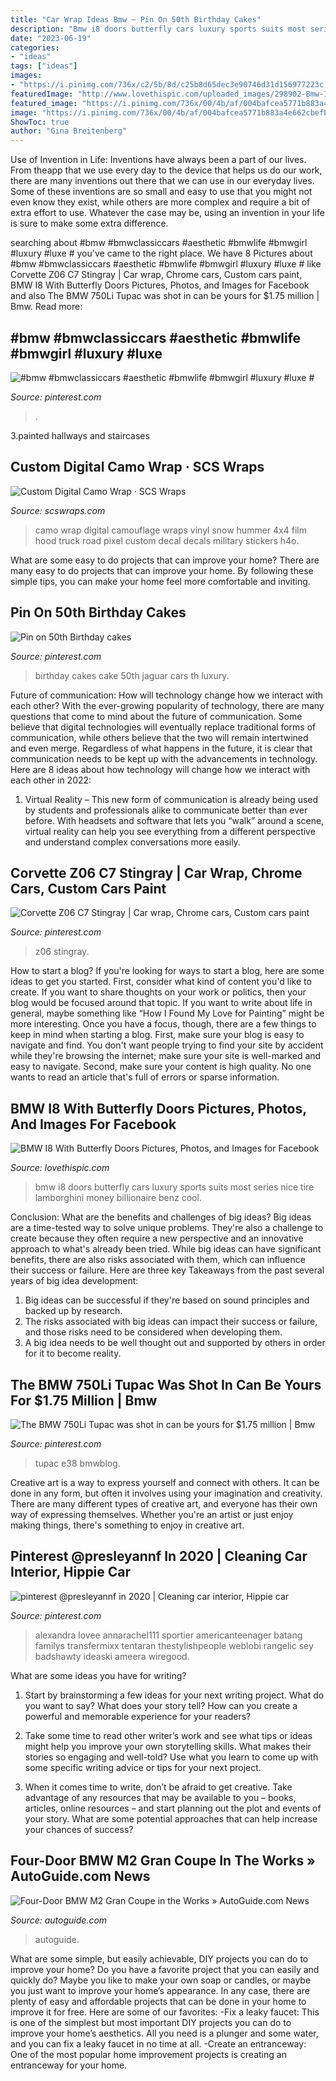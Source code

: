 ```yaml
---
title: "Car Wrap Ideas Bmw ~ Pin On 50th Birthday Cakes"
description: "Bmw i8 doors butterfly cars luxury sports suits most series nice tire lamborghini money billionaire benz cool"
date: "2023-06-19"
categories:
- "ideas"
tags: ["ideas"]
images:
- "https://i.pinimg.com/736x/c2/5b/8d/c25b8d65dec3e90746d31d156977223c.jpg"
featuredImage: "http://www.lovethispic.com/uploaded_images/298902-Bmw-I8-With-Butterfly-Doors.jpg"
featured_image: "https://i.pinimg.com/736x/00/4b/af/004bafcea5771b883a4e662cbefbeab7--car-cakes-for-men-men-birthday.jpg"
image: "https://i.pinimg.com/736x/00/4b/af/004bafcea5771b883a4e662cbefbeab7--car-cakes-for-men-men-birthday.jpg"
ShowToc: true
author: "Gina Breitenberg"
---
```



Use of Invention in Life:
Inventions have always been a part of our lives. From theapp that we use every day to the device that helps us do our work, there are many inventions out there that we can use in our everyday lives. Some of these inventions are so small and easy to use that you might not even know they exist, while others are more complex and require a bit of extra effort to use. Whatever the case may be, using an invention in your life is sure to make some extra difference.

	

		
searching about #bmw #bmwclassiccars #aesthetic #bmwlife #bmwgirl #luxury #luxe # you've came to the right place. We have 8 Pictures about #bmw #bmwclassiccars #aesthetic #bmwlife #bmwgirl #luxury #luxe # like Corvette Z06 C7 Stingray | Car wrap, Chrome cars, Custom cars paint, BMW I8 With Butterfly Doors Pictures, Photos, and Images for Facebook and also The BMW 750Li Tupac was shot in can be yours for $1.75 million | Bmw. Read more:
		
    
## #bmw #bmwclassiccars #aesthetic #bmwlife #bmwgirl #luxury #luxe #

<img loading=lazy src="https://i.pinimg.com/736x/c2/5b/8d/c25b8d65dec3e90746d31d156977223c.jpg" onerror="this.onerror=null;this.src='https://tse1.mm.bing.net/th?id=OIP.Ouh-uZbV7DEgzpRQI5ZD4gHaJ3&amp;pid=15.1';" alt="#bmw #bmwclassiccars #aesthetic #bmwlife #bmwgirl #luxury #luxe #">

_Source: pinterest.com_

>. 

	

3.painted hallways and staircases

    
## Custom Digital Camo Wrap · SCS Wraps

<img loading=lazy src="http://scswraps.com/wp-content/gallery/digital-camo-truck-wrap/digital-camo-wrap_dakota-4x4_hood.jpg" onerror="this.onerror=null;this.src='https://tse3.mm.bing.net/th?id=OIP.-hhGfVh8Xpw6bONKVqItvQHaE8&amp;pid=15.1';" alt="Custom Digital Camo Wrap · SCS Wraps">

_Source: scswraps.com_

>camo wrap digital camouflage wraps vinyl snow hummer 4x4 film hood truck road pixel custom decal decals military stickers h4o. 

	

What are some easy to do projects that can improve your home?
There are many easy to do projects that can improve your home. By following these simple tips, you can make your home feel more comfortable and inviting.

    
## Pin On 50th Birthday Cakes

<img loading=lazy src="https://i.pinimg.com/736x/00/4b/af/004bafcea5771b883a4e662cbefbeab7--car-cakes-for-men-men-birthday.jpg" onerror="this.onerror=null;this.src='https://tse3.mm.bing.net/th?id=OIP.11res7OwGk16kjEpSIOExgHaNK&amp;pid=15.1';" alt="Pin on 50th Birthday cakes">

_Source: pinterest.com_

>birthday cakes cake 50th jaguar cars th luxury. 

	

Future of communication: How will technology change how we interact with each other?
With the ever-growing popularity of technology, there are many questions that come to mind about the future of communication. Some believe that digital technologies will eventually replace traditional forms of communication, while others believe that the two will remain intertwined and even merge. Regardless of what happens in the future, it is clear that communication needs to be kept up with the advancements in technology. Here are 8 ideas about how technology will change how we interact with each other in 2022: 
1. Virtual Reality – This new form of communication is already being used by students and professionals alike to communicate better than ever before. With headsets and software that lets you “walk” around a scene, virtual reality can help you see everything from a different perspective and understand complex conversations more easily. 


    
## Corvette Z06 C7 Stingray | Car Wrap, Chrome Cars, Custom Cars Paint

<img loading=lazy src="https://i.pinimg.com/736x/e2/f1/e0/e2f1e06b57a3df2ba84a9c385c94bb34.jpg" onerror="this.onerror=null;this.src='https://tse4.mm.bing.net/th?id=OIP.s-Zmzki1vgOhqPHEqJrJJgHaHU&amp;pid=15.1';" alt="Corvette Z06 C7 Stingray | Car wrap, Chrome cars, Custom cars paint">

_Source: pinterest.com_

>z06 stingray. 

	

How to start a blog?
If you're looking for ways to start a blog, here are some ideas to get you started. First, consider what kind of content you'd like to create. If you want to share thoughts on your work or politics, then your blog would be focused around that topic. If you want to write about life in general, maybe something like “How I Found My Love for Painting” might be more interesting. Once you have a focus, though, there are a few things to keep in mind when starting a blog. First, make sure your blog is easy to navigate and find. You don't want people trying to find your site by accident while they're browsing the internet; make sure your site is well-marked and easy to navigate. Second, make sure your content is high quality. No one wants to read an article that's full of errors or sparse information.

    
## BMW I8 With Butterfly Doors Pictures, Photos, And Images For Facebook

<img loading=lazy src="http://www.lovethispic.com/uploaded_images/298902-Bmw-I8-With-Butterfly-Doors.jpg" onerror="this.onerror=null;this.src='https://tse4.mm.bing.net/th?id=OIP.8TbIlIZpCS2SgxXEL3mixQHaLH&amp;pid=15.1';" alt="BMW I8 With Butterfly Doors Pictures, Photos, and Images for Facebook">

_Source: lovethispic.com_

>bmw i8 doors butterfly cars luxury sports suits most series nice tire lamborghini money billionaire benz cool. 

	

Conclusion: What are the benefits and challenges of big ideas?
Big ideas are a time-tested way to solve unique problems. They're also a challenge to create because they often require a new perspective and an innovative approach to what's already been tried. While big ideas can have significant benefits, there are also risks associated with them, which can influence their success or failure. Here are three key Takeaways from the past several years of big idea development: 
1. Big ideas can be successful if they're based on sound principles and backed up by research.
2. The risks associated with big ideas can impact their success or failure, and those risks need to be considered when developing them.
3. A big idea needs to be well thought out and supported by others in order for it to become reality.

    
## The BMW 750Li Tupac Was Shot In Can Be Yours For $1.75 Million | Bmw

<img loading=lazy src="https://i.pinimg.com/736x/74/ac/f8/74acf82fdef432f43f3b36adb088099e.jpg" onerror="this.onerror=null;this.src='https://tse1.mm.bing.net/th?id=OIP.gOvRJGltQBlB20j4cuMVtgHaD2&amp;pid=15.1';" alt="The BMW 750Li Tupac was shot in can be yours for $1.75 million | Bmw">

_Source: pinterest.com_

>tupac e38 bmwblog. 

	

Creative art is a way to express yourself and connect with others. It can be done in any form, but often it involves using your imagination and creativity. There are many different types of creative art, and everyone has their own way of expressing themselves. Whether you're an artist or just enjoy making things, there's something to enjoy in creative art.

    
## Pinterest @presleyannf In 2020 | Cleaning Car Interior, Hippie Car

<img loading=lazy src="https://i.pinimg.com/736x/96/61/09/9661099d1af8092b80159ae97d6d0710.jpg" onerror="this.onerror=null;this.src='https://tse4.mm.bing.net/th?id=OIP.58HGxiO026pvLNX9b384rAHaJ3&amp;pid=15.1';" alt="pinterest @presleyannf in 2020 | Cleaning car interior, Hippie car">

_Source: pinterest.com_

>alexandra lovee annarachel111 sportier americanteenager batang familys transfermixx tentaran thestylishpeople weblobi rangelic sey badshawty ideaski ameera wiregood. 

	

What are some ideas you have for writing?
1. Start by brainstorming a few ideas for your next writing project. What do you want to say? What does your story tell? How can you create a powerful and memorable experience for your readers?
2. Take some time to read other writer’s work and see what tips or ideas might help you improve your own storytelling skills. What makes their stories so engaging and well-told? Use what you learn to come up with some specific writing advice or tips for your next project.

3. When it comes time to write, don’t be afraid to get creative. Take advantage of any resources that may be available to you – books, articles, online resources – and start planning out the plot and events of your story. What are some potential approaches that can help increase your chances of success?

    
## Four-Door BMW M2 Gran Coupe In The Works » AutoGuide.com News

<img loading=lazy src="https://www.autoguide.com/blog/wp-content/gallery/bmw-m2-official-gallery/bmw-m2-20.jpg" onerror="this.onerror=null;this.src='https://tse2.mm.bing.net/th?id=OIP.eN8VkdyVAptON8DP9GdX_wHaE7&amp;pid=15.1';" alt="Four-Door BMW M2 Gran Coupe in the Works » AutoGuide.com News">

_Source: autoguide.com_

>autoguide. 

	

What are some simple, but easily achievable, DIY projects you can do to improve your home?
Do you have a favorite project that you can easily and quickly do? Maybe you like to make your own soap or candles, or maybe you just want to improve your home’s appearance. In any case, there are plenty of easy and affordable projects that can be done in your home to improve it for free. Here are some of our favorites: 
-Fix a leaky faucet: This is one of the simplest but most important DIY projects you can do to improve your home’s aesthetics. All you need is a plunger and some water, and you can fix a leaky faucet in no time at all. 
-Create an entranceway: One of the most popular home improvement projects is creating an entranceway for your home.

